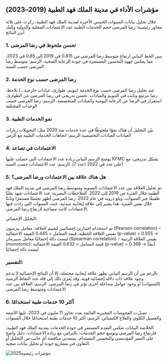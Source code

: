 ## مؤشرات الأداء في مدينة الملك فهد الطبية (2019–2023)
خلال تحليل بيانات السنوات الخمس الأخيرة لمدينة الملك فهد الطبية، ركزت على ثلاثة محاور رئيسية:
رضا المرضى
حجم الخدمات الطبية
عدد الاعتمادات المحلية والدولية
وإليك أبرز النتائج 


 ### 1. تحسن ملحوظ في رضا المرضى
يبين الخط البياني ارتفاع متوسط رضا المرضى من 0.815 في 2019 إلى 0.85 في 2023، مما يعكس جهود التحسين المستمرة في جودة الرعاية الصحية.
 الرسم: متوسط رضا المرضى حسب السنة


 ### 2. رضا المرضى حسب نوع الخدمة
عند تحليل رضا المرضى حسب نوع الخدمة (تنويم، طوارئ، عيادات خارجية...) نلاحظ:
رضا مرتفع وثابت في التنويم والعيادات.
تحسن تدريجي في رضا المرضى عن الطوارئ.
استقرار في الرضا عن الرعاية اليومية والعيادات المتخصصة.
 الرسم: رضا المرضى حسب الوحدات المختلفة 




 ### 3. نمو الخدمات الطبية
بيّن التحليل أن هناك نموًا ملحوظًا في عدة خدمات منذ 2020 مثل:
التحويلات
زيارات العيادات
العيادات التخصصية
 الرسم: اتجاهات الخدمات الطبية مع الزمن
 

 ### 4. الاعتمادات في تصاعد
يوضح الرسم البياني زيادة عدد الاعتمادات التي حصلت عليها KFMC بشكل تدريجي، مع أعلى عدد في 2022 (عدد 7).
 الرسم: عدد الاعتمادات حسب السنة


### 5. هل هناك علاقة بين الاعتمادات ورضا المرضى؟
تم تحليل العلاقة بين عدد الاعتمادات السنوية ومتوسط رضا المرضى في مدينة الملك فهد الطبية خلال الفترة من 2019 إلى 2022.
 الملاحظات البصرية:
عدد الاعتمادات شهد تقلبًا طفيفًا عبر السنوات، وبلغ ذروته في عام 2022.
رضا المرضى أظهر تحسنًا مستمرًا وثابتًا خلال نفس الفترة.
هذا يشير إلى علاقة إيجابية مبدئية، حيث السنوات التي زادت فيها الاعتمادات كانت مصاحبة لارتفاع رضا المرضى.

 التحليل الإحصائي:
 
تم استخدام اختبارين إحصائيين لتقييم العلاقة:
معامل بيرسون (Pearson correlation) – يقيس العلاقة الخطية:
قيمة المعامل = 0.445
القيمة الاحتمالية (p-value) = 0.555 → ليست دالة إحصائيًا
معامل سبيرمان (Spearman correlation) – يقيس العلاقة الرتيبة (monotonic):
قيمة المعامل = 0.632
القيمة الاحتمالية (p-value) = 0.368 → أيضًا ليست دالة إحصائيًا

 ### التفسير:
بالرغم من أن الرسم البياني يظهر علاقة إيجابية محتملة، إلا أن النتائج الإحصائية لا تدعم وجود علاقة ذات دلالة إحصائية قوية. وقد يُعزى ذلك إلى قلة عدد النقاط الزمنية (السنوات) أو وجود عوامل متداخلة أخرى تؤثر في رضا المرضى.
 الرسم: العلاقة بين عدد الاعتمادات ومتوسط رضا المرضى



 

 ### 6. أكثر 10 خدمات طبية استخدامًا
تصدّرت الفحوصات المخبرية القائمة بعدد تجاوز 11 مليون في 2023، تليها الأشعة والغسيل الكلوي والعلاج الكيميائي.
 الرسم: أكثر 10 خدمات طبية استخدامًا خلال السنوات

 
 الخلاصة
البيانات تعكس التقدم المستمر في جودة الخدمات بمدينة الملك فهد الطبية. فارتفاع رضا المرضى وتوسع حجم الخدمات، بالتزامن مع زيادة الاعتمادات، دليل واضح على التميز المؤسسي والتحسين المستدام.
 يسعدني مناقشة أي جانب من التحليل أو التعاون في مشاريع جودة أو تحليل بيانات صحية.






![مؤشرات رئيسيه2025](https://github.com/user-attachments/assets/f9fbfaf1-e243-45c0-af61-4ea58a77afef)

